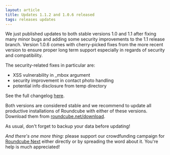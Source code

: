 ```yaml
---
layout: article
title: Updates 1.1.2 and 1.0.6 released
tags: releases updates
---
```


We just published updates to both stable versions 1.0 and 1.1
after fixing many minor bugs and adding some security improvements
to the 1.1 release branch. Version 1.0.6 comes with cherry-picked
fixes from the more recent version to ensure proper long term support
especially in regards of security and compatibility.

The security-related fixes in particular are:

 - XSS vulnerability in _mbox argument
 - security improvement in contact photo handling
 - potential info disclosure from temp directory

See the full changelog [here](http://trac.roundcube.net/wiki/Changelog).

Both versions are considered stable and we recommend to update all
productive installations of Roundcube with either of these versions.
Download them from [roundcube.net/download](https://roundcube.net/download).

As usual, don't forget to backup your data before updating!

*And there's one more thing:* please support our crowdfunding campaign 
for [Roundcube Next](https://roundcu.be/next) either directly or by 
spreading the word about it. You're help is much appreciated!

